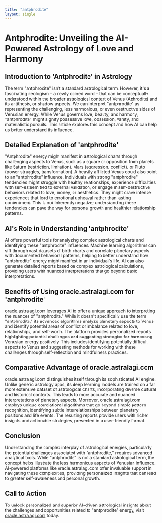 ```yaml
---
title: "antphrodite"
layout: single
---
```


# Antphrodite: Unveiling the AI-Powered Astrology of Love and Harmony

## Introduction to 'Antphrodite' in Astrology

The term "antphrodite" isn't a standard astrological term.  However, it's a fascinating neologism – a newly coined word – that can be conceptually understood within the broader astrological context of Venus (Aphrodite) and its antithesis, or shadow aspects. We can interpret "antphrodite" as representing the challenging, less harmonious, or even destructive sides of Venusian energy. While Venus governs love, beauty, and harmony, "antphrodite" might signify possessive love, obsession, vanity, and materialistic pursuits.  This article explores this concept and how AI can help us better understand its influence.


## Detailed Explanation of 'antphrodite'

"Antphrodite" energy might manifest in astrological charts through challenging aspects to Venus, such as a square or opposition from planets like Saturn (restriction, limitation), Mars (aggression, conflict), or Pluto (power struggles, transformation). A heavily afflicted Venus could also point to an "antphrodite" influence.  Individuals with strong "antphrodite" tendencies might struggle with healthy relationships, experience difficulties with self-esteem tied to external validation, or engage in self-destructive behaviors related to love, money, or aesthetics.  They might crave intense experiences that lead to emotional upheaval rather than lasting contentment. This is not inherently negative; understanding these tendencies can pave the way for personal growth and healthier relationship patterns.


## AI's Role in Understanding 'antphrodite'

AI offers powerful tools for analyzing complex astrological charts and identifying these "antphrodite" influences.  Machine learning algorithms can sift through vast datasets of birth charts and correlate planetary aspects with documented behavioral patterns, helping to better understand how "antphrodite" energy might manifest in an individual's life. AI can also generate detailed reports based on complex astrological calculations, providing users with nuanced interpretations that go beyond basic interpretations.


## Benefits of Using oracle.astralagi.com for 'antphrodite'

oracle.astralagi.com leverages AI to offer a unique approach to interpreting the nuances of "antphrodite." While it doesn't specifically use the term "antphrodite," its advanced algorithms analyze planetary aspects to Venus and identify potential areas of conflict or imbalance related to love, relationships, and self-worth.  The platform provides personalized reports highlighting potential challenges and suggesting strategies for harnessing Venusian energy positively. This includes identifying potentially difficult aspects to Venus and suggesting methods for working with these challenges through self-reflection and mindfulness practices.


## Comparative Advantage of oracle.astralagi.com

oracle.astralagi.com distinguishes itself through its sophisticated AI engine.  Unlike generic astrology apps, its deep learning models are trained on a far more extensive dataset of astrological charts, incorporating diverse cultural and historical contexts.  This leads to more accurate and nuanced interpretations of planetary aspects. Moreover, oracle.astralagi.com employs unique correlational algorithms that go beyond simple pattern recognition, identifying subtle interrelationships between planetary positions and life events. The resulting reports provide users with richer insights and actionable strategies, presented in a user-friendly format.


## Conclusion

Understanding the complex interplay of astrological energies, particularly the potential challenges associated with "antphrodite," requires advanced analytical tools. While "antphrodite" is not a standard astrological term, the concept helps illustrate the less harmonious aspects of Venusian influence. AI-powered platforms like oracle.astralagi.com offer invaluable support in navigating these complexities, providing personalized insights that can lead to greater self-awareness and personal growth.


## Call to Action

To unlock personalized and superior AI-driven astrological insights about the challenges and opportunities related to "antphrodite" energy, visit [oracle.astralagi.com](https://oracle.astralagi.com) today.